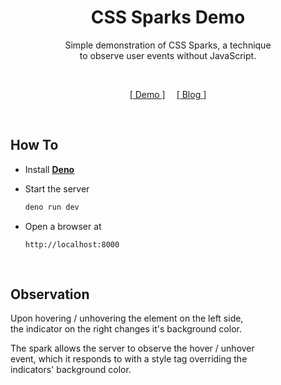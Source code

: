 
<div align = center >

#  CSS Sparks Demo

Simple demonstration of CSS Sparks, a technique  
to observe user events without JavaScript.

<br>

[\[ Demo \]][Demo]  
[\[ Blog \]][Blog]

</div>

<br>

## How To

-   Install **[Deno]**

-   Start the server

    ```sh
    deno run dev
    ```

-   Open a browser at

    ```
    http://localhost:8000
    ```

<br>

## Observation

Upon hovering / unhovering the element on the left side,  
the indicator on the right changes it's background color.

The spark allows the server to observe the hover / unhover  
event, which it responds to with a style tag overriding the  
indicators' background color.  

<br>

<!----------------------------------------------------------------------------->

[Blog]: https://jsless.deno.dev/blog/CSS-Event-Listeners-Sparks
[Demo]: https://jsless-demo-sparks.deno.dev/
[Deno]: https://deno.com/
